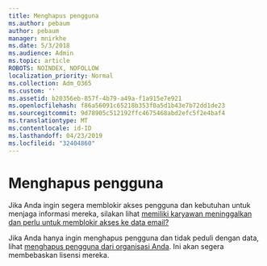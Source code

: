 ```yaml
---
title: Menghapus pengguna
ms.author: pebaum
author: pebaum
manager: mnirkhe
ms.date: 5/3/2018
ms.audience: Admin
ms.topic: article
ROBOTS: NOINDEX, NOFOLLOW
localization_priority: Normal
ms.collection: Adm_O365
ms.custom: ''
ms.assetid: b20356eb-857f-4b79-a49a-f1a915e7e921
ms.openlocfilehash: f86a56091c65218b353f0a5d1b43e7b72dd1de23
ms.sourcegitcommit: 9d78905c512192ffc4675468abd2efc5f2e4baf4
ms.translationtype: MT
ms.contentlocale: id-ID
ms.lasthandoff: 04/23/2019
ms.locfileid: "32404860"
---
```

# <a name="deleting-users"></a>Menghapus pengguna

Jika Anda ingin segera memblokir akses pengguna dan kebutuhan untuk menjaga informasi mereka, silakan lihat [memiliki karyawan meninggalkan dan perlu untuk memblokir akses ke data email?](https://support.office.com/client/ba665d35-f4af-4bd0-b52d-841df7454d4b)
  
Jika Anda hanya ingin menghapus pengguna dan tidak peduli dengan data, lihat [menghapus pengguna dari organisasi Anda](https://support.office.com/article/d5155593-3bac-4d8d-9d8b-f4513a81479e). Ini akan segera membebaskan lisensi mereka.
  

